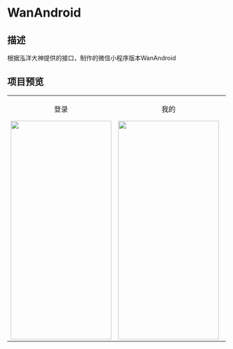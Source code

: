 # WanAndroid

## 描述
根据泓洋大神提供的接口，制作的微信小程序版本WanAndroid

## 项目预览
<table>
  <tr>
    <td>
      <div align="center">
        <p>登录</P>
        <img width="232" height="505.3" src="https://github.com/ASCII13/ProjectScreenshot/blob/master/login.png">
      </div>  
    </td>
    <td>
      <div align="center">
        <p>我的</P>
        <img width="232" height="505.3" src="https://github.com/ASCII13/ProjectScreenshot/blob/master/mine.png">
      </div> 
    </td>  
    <td>
      <div align="center">
        <p>积分排行</p>
        <img width="232" height="505.3" src="https://github.com/ASCII13/ProjectScreenshot/blob/master/score.png">
      </div>
    </td>
  </tr> 
</table>





